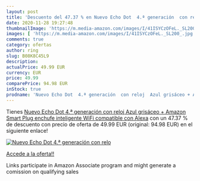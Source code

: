 ```yaml
---
layout: post
title: 'Descuento del 47.37 % en Nuevo Echo Dot  4.ª generación  con relo'
date: 2020-11-28 19:27:48
thumbnailImage: 'https://m.media-amazon.com/images/I/41ISYCzOFeL._SL200_.jpg'
images: [ 'https://m.media-amazon.com/images/I/41ISYCzOFeL._SL200_.jpg' ]
comments: true
category: ofertas
author: ring
slug: B08K8C45L9
description:
actualPrice: 49.99 EUR
currency: EUR
price: 49.99
comparePrice: 94.98 EUR
inStock: true
prodname: 'Nuevo Echo Dot  4.ª generación  con reloj  Azul grisáceo + Amazon Smart Plug  enchufe inteligente WiFi   compatible con Alexa'
---
```


Tienes [Nuevo Echo Dot  4.ª generación  con reloj  Azul grisáceo + Amazon Smart Plug  enchufe inteligente WiFi   compatible con Alexa](https://www.amazon.es/dp/B08K8C45L9/?tag=tolees-21) con un 47.37 % de descuento con precio de oferta de 49.99 EUR (original: 94.98 EUR) en el siguiente enlace!

[![Nuevo Echo Dot  4.ª generación  con relo](https://m.media-amazon.com/images/I/41ISYCzOFeL._SL200_.jpg)](https://www.amazon.es/dp/B08K8C45L9/?tag=tolees-21)

[Accede a la oferta!!](https://www.amazon.es/dp/B08K8C45L9/?tag=tolees-21)

Links participate in Amazon Associate program and might generate a comission on qualifying sales



